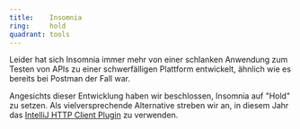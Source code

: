 ```yaml
---
title:    Insomnia  
ring:     hold  
quadrant: tools
---
```


Leider hat sich Insomnia immer mehr von einer schlanken Anwendung zum Testen von APIs zu einer schwerfälligen Plattform
entwickelt, ähnlich wie es bereits bei Postman der Fall war.

Angesichts dieser Entwicklung haben wir beschlossen, Insomnia auf "Hold" zu setzen. Als vielversprechende Alternative
streben wir an, in diesem Jahr das [IntelliJ HTTP Client Plugin][intellij-http-client-plugin] zu verwenden.

[intellij-http-client-plugin]: ../tools/intellij-http-client-plugin.html
